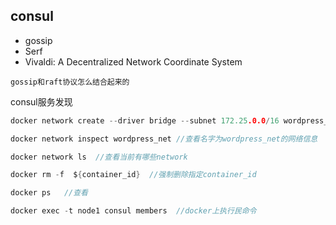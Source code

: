 ## consul



* gossip 
* Serf  
* Vivaldi: A Decentralized Network Coordinate System



`gossip和raft协议怎么结合起来的`



consul服务发现





```go
docker network create --driver bridge --subnet 172.25.0.0/16 wordpress_net //创建一个名字为wordpress_net的network

docker network inspect wordpress_net //查看名字为wordpress_net的网络信息 

docker network ls  //查看当前有哪些network

docker rm -f  ${container_id}  //强制删除指定container_id

docker ps   //查看

docker exec -t node1 consul members  //docker上执行民命令
```

